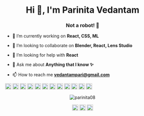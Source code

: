 <h1 align="center">Hi 👋, I'm Parinita Vedantam</h1>
<h3 align="center">Not a robot! 🤖</h3>

- 🔭 I’m currently working on **React, CSS, ML**

- 👯 I’m looking to collaborate on **Blender, React, Lens Studio**

- 🤔 I’m looking for help with **React**

- 💬 Ask me about **Anything that I know ✨**

- 📫 How to reach me **vedantampari@gmail.com**

<p align="left"><img src=https://konpa.github.io/devicon/devicon.git/icons/react/react-original-wordmark.svg alt=react width="20" height="20"/> <img src=https://konpa.github.io/devicon/devicon.git/icons/c/c-original.svg alt=c width="20" height="20"/> <img src=https://konpa.github.io/devicon/devicon.git/icons/cplusplus/cplusplus-original.svg alt=cplusplus width="20" height="20"/> <img src=https://konpa.github.io/devicon/devicon.git/icons/css3/css3-original-wordmark.svg alt=css3 width="20" height="20"/> <img src=https://konpa.github.io/devicon/devicon.git/icons/csharp/csharp-original.svg alt=csharp width="20" height="20"/> <img src=https://konpa.github.io/devicon/devicon.git/icons/dot-net/dot-net-original-wordmark.svg alt=dotnet width="20" height="20"/> <img src=https://konpa.github.io/devicon/devicon.git/icons/html5/html5-original-wordmark.svg alt=html5 width="20" height="20"/> <img src=https://konpa.github.io/devicon/devicon.git/icons/java/java-original-wordmark.svg alt=java width="20" height="20"/> <img src=https://konpa.github.io/devicon/devicon.git/icons/javascript/javascript-original.svg alt=javascript width="20" height="20"/> <img src=https://konpa.github.io/devicon/devicon.git/icons/mysql/mysql-original-wordmark.svg alt=mysql width="20" height="20"/> <img src=https://konpa.github.io/devicon/devicon.git/icons/php/php-original.svg alt=php width="20" height="20"/> <img src=https://konpa.github.io/devicon/devicon.git/icons/python/python-original-wordmark.svg alt=python width="20" height="20"/></p><p align="center"> <img src=https://github-readme-stats.vercel.app/api?username=parinita08&show_icons=true alt=parinita08 /> </p>

<p align="center">
<a href=https://twitter.com/https://twitter.com/pari_vedantam target="blank"><img align="center" src=https://cdn.jsdelivr.net/npm/simple-icons@3.0.1/icons/twitter.svg alt="https://twitter.com/pari_vedantam" height="20" width="20" /></a>
<a href=https://linkedin.com/in/linkedin.com/in/parinita-vedantam-713351194 target="blank"><img align="center" src=https://cdn.jsdelivr.net/npm/simple-icons@3.0.1/icons/linkedin.svg alt="linkedin.com/in/parinita-vedantam-713351194" height="20" width="20" /></a>
<a href=https://instagram.com/parinita_vedantam target="blank"><img align="center" src=https://cdn.jsdelivr.net/npm/simple-icons@3.0.1/icons/instagram.svg alt="parinita_vedantam" height="20" width="20" /></a>
</p>
